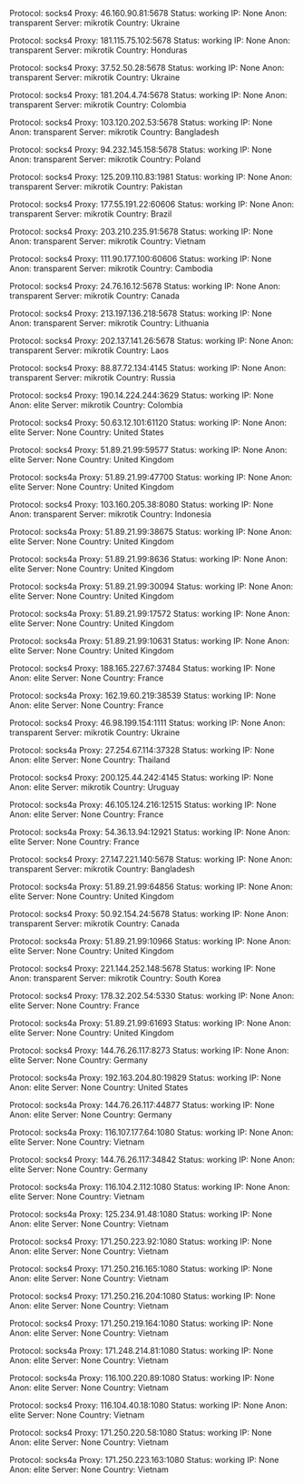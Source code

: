 Protocol: socks4
Proxy: 46.160.90.81:5678
Status: working
IP: None
Anon: transparent
Server: mikrotik
Country: Ukraine

Protocol: socks4
Proxy: 181.115.75.102:5678
Status: working
IP: None
Anon: transparent
Server: mikrotik
Country: Honduras

Protocol: socks4
Proxy: 37.52.50.28:5678
Status: working
IP: None
Anon: transparent
Server: mikrotik
Country: Ukraine

Protocol: socks4
Proxy: 181.204.4.74:5678
Status: working
IP: None
Anon: transparent
Server: mikrotik
Country: Colombia

Protocol: socks4
Proxy: 103.120.202.53:5678
Status: working
IP: None
Anon: transparent
Server: mikrotik
Country: Bangladesh

Protocol: socks4
Proxy: 94.232.145.158:5678
Status: working
IP: None
Anon: transparent
Server: mikrotik
Country: Poland

Protocol: socks4
Proxy: 125.209.110.83:1981
Status: working
IP: None
Anon: transparent
Server: mikrotik
Country: Pakistan

Protocol: socks4
Proxy: 177.55.191.22:60606
Status: working
IP: None
Anon: transparent
Server: mikrotik
Country: Brazil

Protocol: socks4
Proxy: 203.210.235.91:5678
Status: working
IP: None
Anon: transparent
Server: mikrotik
Country: Vietnam

Protocol: socks4
Proxy: 111.90.177.100:60606
Status: working
IP: None
Anon: transparent
Server: mikrotik
Country: Cambodia

Protocol: socks4
Proxy: 24.76.16.12:5678
Status: working
IP: None
Anon: transparent
Server: mikrotik
Country: Canada

Protocol: socks4
Proxy: 213.197.136.218:5678
Status: working
IP: None
Anon: transparent
Server: mikrotik
Country: Lithuania

Protocol: socks4
Proxy: 202.137.141.26:5678
Status: working
IP: None
Anon: transparent
Server: mikrotik
Country: Laos

Protocol: socks4
Proxy: 88.87.72.134:4145
Status: working
IP: None
Anon: transparent
Server: mikrotik
Country: Russia

Protocol: socks4
Proxy: 190.14.224.244:3629
Status: working
IP: None
Anon: elite
Server: mikrotik
Country: Colombia

Protocol: socks4
Proxy: 50.63.12.101:61120
Status: working
IP: None
Anon: elite
Server: None
Country: United States

Protocol: socks4
Proxy: 51.89.21.99:59577
Status: working
IP: None
Anon: elite
Server: None
Country: United Kingdom

Protocol: socks4a
Proxy: 51.89.21.99:47700
Status: working
IP: None
Anon: elite
Server: None
Country: United Kingdom

Protocol: socks4
Proxy: 103.160.205.38:8080
Status: working
IP: None
Anon: transparent
Server: mikrotik
Country: Indonesia

Protocol: socks4a
Proxy: 51.89.21.99:38675
Status: working
IP: None
Anon: elite
Server: None
Country: United Kingdom

Protocol: socks4a
Proxy: 51.89.21.99:8636
Status: working
IP: None
Anon: elite
Server: None
Country: United Kingdom

Protocol: socks4a
Proxy: 51.89.21.99:30094
Status: working
IP: None
Anon: elite
Server: None
Country: United Kingdom

Protocol: socks4a
Proxy: 51.89.21.99:17572
Status: working
IP: None
Anon: elite
Server: None
Country: United Kingdom

Protocol: socks4a
Proxy: 51.89.21.99:10631
Status: working
IP: None
Anon: elite
Server: None
Country: United Kingdom

Protocol: socks4
Proxy: 188.165.227.67:37484
Status: working
IP: None
Anon: elite
Server: None
Country: France

Protocol: socks4a
Proxy: 162.19.60.219:38539
Status: working
IP: None
Anon: elite
Server: None
Country: France

Protocol: socks4
Proxy: 46.98.199.154:1111
Status: working
IP: None
Anon: transparent
Server: mikrotik
Country: Ukraine

Protocol: socks4a
Proxy: 27.254.67.114:37328
Status: working
IP: None
Anon: elite
Server: None
Country: Thailand

Protocol: socks4
Proxy: 200.125.44.242:4145
Status: working
IP: None
Anon: elite
Server: mikrotik
Country: Uruguay

Protocol: socks4a
Proxy: 46.105.124.216:12515
Status: working
IP: None
Anon: elite
Server: None
Country: France

Protocol: socks4a
Proxy: 54.36.13.94:12921
Status: working
IP: None
Anon: elite
Server: None
Country: France

Protocol: socks4
Proxy: 27.147.221.140:5678
Status: working
IP: None
Anon: transparent
Server: mikrotik
Country: Bangladesh

Protocol: socks4a
Proxy: 51.89.21.99:64856
Status: working
IP: None
Anon: elite
Server: None
Country: United Kingdom

Protocol: socks4
Proxy: 50.92.154.24:5678
Status: working
IP: None
Anon: transparent
Server: mikrotik
Country: Canada

Protocol: socks4a
Proxy: 51.89.21.99:10966
Status: working
IP: None
Anon: elite
Server: None
Country: United Kingdom

Protocol: socks4
Proxy: 221.144.252.148:5678
Status: working
IP: None
Anon: transparent
Server: mikrotik
Country: South Korea

Protocol: socks4
Proxy: 178.32.202.54:5330
Status: working
IP: None
Anon: elite
Server: None
Country: France

Protocol: socks4a
Proxy: 51.89.21.99:61693
Status: working
IP: None
Anon: elite
Server: None
Country: United Kingdom

Protocol: socks4
Proxy: 144.76.26.117:8273
Status: working
IP: None
Anon: elite
Server: None
Country: Germany

Protocol: socks4a
Proxy: 192.163.204.80:19829
Status: working
IP: None
Anon: elite
Server: None
Country: United States

Protocol: socks4a
Proxy: 144.76.26.117:44877
Status: working
IP: None
Anon: elite
Server: None
Country: Germany

Protocol: socks4a
Proxy: 116.107.177.64:1080
Status: working
IP: None
Anon: elite
Server: None
Country: Vietnam

Protocol: socks4
Proxy: 144.76.26.117:34842
Status: working
IP: None
Anon: elite
Server: None
Country: Germany

Protocol: socks4a
Proxy: 116.104.2.112:1080
Status: working
IP: None
Anon: elite
Server: None
Country: Vietnam

Protocol: socks4a
Proxy: 125.234.91.48:1080
Status: working
IP: None
Anon: elite
Server: None
Country: Vietnam

Protocol: socks4
Proxy: 171.250.223.92:1080
Status: working
IP: None
Anon: elite
Server: None
Country: Vietnam

Protocol: socks4
Proxy: 171.250.216.165:1080
Status: working
IP: None
Anon: elite
Server: None
Country: Vietnam

Protocol: socks4
Proxy: 171.250.216.204:1080
Status: working
IP: None
Anon: elite
Server: None
Country: Vietnam

Protocol: socks4
Proxy: 171.250.219.164:1080
Status: working
IP: None
Anon: elite
Server: None
Country: Vietnam

Protocol: socks4a
Proxy: 171.248.214.81:1080
Status: working
IP: None
Anon: elite
Server: None
Country: Vietnam

Protocol: socks4a
Proxy: 116.100.220.89:1080
Status: working
IP: None
Anon: elite
Server: None
Country: Vietnam

Protocol: socks4
Proxy: 116.104.40.18:1080
Status: working
IP: None
Anon: elite
Server: None
Country: Vietnam

Protocol: socks4
Proxy: 171.250.220.58:1080
Status: working
IP: None
Anon: elite
Server: None
Country: Vietnam

Protocol: socks4a
Proxy: 171.250.223.163:1080
Status: working
IP: None
Anon: elite
Server: None
Country: Vietnam

